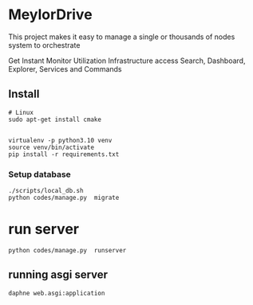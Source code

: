 # MeylorDrive

This project makes it easy to manage a single or thousands of nodes system to orchestrate  

Get Instant 
Monitor Utilization
Infrastructure access 
Search, Dashboard, Explorer, Services and Commands


## Install

```
# Linux
sudo apt-get install cmake


virtualenv -p python3.10 venv
source venv/bin/activate
pip install -r requirements.txt
```

### Setup database
```
./scripts/local_db.sh
python codes/manage.py  migrate

```

# run server
```
python codes/manage.py  runserver
```

## running asgi server

`daphne web.asgi:application`


